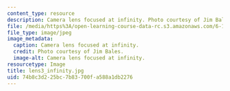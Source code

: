 ```yaml
---
content_type: resource
description: Camera lens focused at infinity. Photo courtesy of Jim Bales.
file: /media/https%3A/open-learning-course-data-rc.s3.amazonaws.com/6-163-strobe-project-laboratory-fall-2005/74b8c3d225bc7b83700fa588a1db2276_lens3_infinity.jpg
file_type: image/jpeg
image_metadata:
  caption: Camera lens focused at infinity.
  credit: Photo courtesy of Jim Bales.
  image-alt: Camera lens focused at infinity.
resourcetype: Image
title: lens3_infinity.jpg
uid: 74b8c3d2-25bc-7b83-700f-a588a1db2276
---
```

